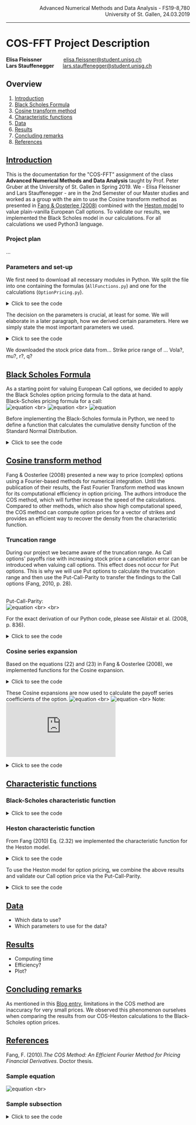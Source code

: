 <div align="right">
Advanced Numerical Methods and Data Analysis - FS19-8,780
<br>
University of St. Gallen, 24.03.2019
<br>
</div>

-------------



# COS-FFT Project Description

**Elisa Fleissner** &nbsp; &nbsp; &nbsp; &nbsp; &nbsp; &nbsp; &nbsp;  elisa.fleissner@student.unisg.ch <br>
**Lars Stauffenegger** &nbsp; &nbsp; &nbsp;lars.stauffenegger@student.unisg.ch  <br>

## <div id="0">Overview</div>

1. <a href="#A2">Introduction</a>
2. <a href="#B2">Black Scholes Formula</a>
3. <a href="#C2">Cosine transform method</a>
4. <a href="#D2">Characteristic functions</a>
5. <a href="#E2">Data</a>
6. <a href="#F2">Results</a>
7. <a href="#G2">Concluding remarks</a>
8. <a href="#H2">References</a>


## <div id="A2"> <a href="#0">Introduction  </a> </div>

This is the documentation for the "COS-FFT" assignment of the class **Advanced Numerical Methods and Data Analysis** taught by Prof. Peter Gruber at the University of St. Gallen in Spring 2019. We - Elisa Fleissner and Lars Stauffenegger - are in the 2nd Semester of our Master studies and worked as a group with the aim to use the Cosine transform method as presented in [Fang & Oosterlee (2008)](http://mpra.ub.uni-muenchen.de/9319/) combined with the [Heston model](tbd) to value plain-vanilla European Call options. To validate our results, we implemented the Black Scholes model in our calculations. For all calculations we used Python3 language.

### Project plan ###
...

### Parameters and set-up ###
We first need to download all necessary modules in Python. We split the file into one containing the formulas (`AllFunctions.py`) and one for the calculations (`OptionPricing.py`).

<details> <summary>Click to see the code</summary> <p>

```python
import numpy as np
from scipy.special import erf
np.seterr(divide='ignore', invalid='ignore')
import AllFunctions as func # Only used in the OptionPricing.py file
```
</details> </p>

The decision on the parameters is crucial, at least for some. We will elaborate in a later paragraph, how we derived certain parameters. Here we simply state the most important parameters we used.

<details> <summary>Click to see the code</summary> <p>

```python
# According to Fang 2010, p. 30
# According to Fang 2010, p. 30
r       = 0         # Risk-free rate
mu      = r         # Mean rate of drift
sigma   = 0.0175    # Initial Vola of underyling at time 0; also called u0 or a
S0      = 100       # Today's stock price
tau     = 30 / 365  # Time to expiry in years
q       = 0         # Divindend Yield
lm      = 1.5768    # The speed of mean reversion
v_bar   = 0.0398    # Mean level of variance of the underlying
volvol  = 0.5751    # Volatility of the volatiltiy process (if 0 then constant Vol like BS)
rho     = -0.5711   # Covariance between the log stock and the variance process

# Range of Strikes
K       = np.arange(70, 131, dtype = np.float)

# Truncation Range
L       = 120
a, b    = func.truncationRange(L, mu, tau, sigma, v_bar, lm, rho, volvol)
bma     = b-a

# Number of Points
N       = 15
k       = np.arange(np.power(2,N))

# Input for the Characterstic Function Phi
u       = k*np.pi/bma
```
</details> </p>

We downloaded the stock price data from... Strike price range of ... Vola?, mu?, r?, q?

## <div id="B2"> <a href="#0">Black Scholes Formula  </a> </div>

As a starting point for valuing European Call options, we decided to apply the Black Scholes option pricing formula to the data at hand. <br>
Black-Scholes pricing formula for a call: <br>
![equation](http://latex.codecogs.com/gif.latex?C(S,&space;t)&space;=&space;S\Phi&space;d_1&space;-&space;Ke^{-r(t-t)}\Phi&space;d_2) <br>
![equation](http://latex.codecogs.com/gif.latex?d_1&space;=&space;\frac{ln(S/K)&space;&plus;&space;(r&space;&plus;&space;\sigma^2/2)*(T-t)}{\sigma&space;*\sqrt(T-t)}) <br>
![equation](http://latex.codecogs.com/gif.latex?d_2&space;=&space;d_1&space;-&space;\sigma&space;\sqrt(T-t)) <br>

Before implementing the Black-Scholes formula in Python, we need to define a function that calculates the cumulative density function of the Standard Normal Distribution.

<details> <summary>Click to see the code</summary> <p>
    
```python
def stdnCdf(a):
    cdf = 0.5 + 0.5 * erf(a / np.sqrt(2))
    return cdf

# In[3]: Black Scholes Model
def blackS(S, X, r, T, sigma, q):
    #Calculates Black-Scholes european option prices.
    #  Peter.Gruber@unisg.ch, February 2007
    #  Based on code by Paul.Soderlind@unisg.ch
    #if arg == 6:     # if dividend is specified, correct for it
    S = S * np.exp(-q * T)
    
    d1 = np.divide( ( np.log(np.divide(S, X) ) + (r + 1/2 * np.power(sigma, 2)) * T ), ( sigma * np.sqrt(T)) )
    d2 = d1 - sigma * np.sqrt(T)
    c  = np.multiply(S, stdnCdf(d1)) - np.multiply(np.multiply(X, np.exp(-r*T)), stdnCdf(d2))
    p  = c + np.multiply(X, np.exp(-r*T)) - S                  #put-call parity
    
    return c,p,d1,d2
```
</details> </p>

## <div id="C2"> <a href="#0">Cosine transform method  </a> </div>

Fang & Oosterlee (2008) presented a new way to price (complex) options using a Fourier-based methods for numerical integration. Until the publication of their results, the Fast Fourier Transform method was known for its computational efficiency in option pricing. The authors introduce the COS method, which will further increase the speed of the calculations. Compared to other methods, which also show high computational speed, the COS method can compute option prices for a vector of strikes and provides an efficient way to recover the density from the characteristic function.

### Truncation range ###
During our project we became aware of the truncation range. As Call options' payoffs rise with increasing stock price a cancellation error can be introduced when valuing call options. This effect does not occur for Put options. This is why we will use Put options to calculate the truncation range and then use the Put-Call-Parity to transfer the findings to the Call options (Fang, 2010, p. 28). <br> <br>

Put-Call-Parity: <br>
![equation](http://latex.codecogs.com/gif.latex?v^{call}(\textup{x},&space;t_0)&space;=&space;v^{put}(\textup{x},&space;t_0)&plus;S_0e^{-qT}-Ke^{-rT}) <br> <br>

For the exact derivation of our Python code, please see Alistair et al. (2008, p. 836).

<details> <summary>Click to see the code</summary> <p>
    
```python
def truncationRange(L, mu, tau, sigma, v_bar, lm, rho, volvol):
        c1 = mu * tau + (1 - np.exp(-lm * tau)) * (v_bar - sigma)/(2 * lm) - v_bar * tau / 2

        c2 = 1/(8 * np.power(lm,3)) * (volvol * tau * lm * np.exp(-lm * tau) \
            * (sigma - v_bar) * (8 * lm * rho - 4 * volvol) \
            + lm * rho * volvol * (1 - np.exp(-lm * tau)) * (16 * v_bar - 8 * sigma) \
            + 2 * v_bar * lm * tau * (-4 * lm * rho * volvol + np.power(volvol,2) + 4 * np.power(lm,2)) \
            + np.power(volvol,2) * ((v_bar - 2 * sigma) * np.exp(-2 * lm * tau) \
            + v_bar * (6 * np.exp(-lm * tau) - 7) + 2 * sigma) \
            + 8 * np.power(lm,2) * (sigma - v_bar) * (1 - np.exp(-lm * tau)))

        a = c1 - L * np.sqrt(np.abs(c2))
        b = c1 + L * np.sqrt(np.abs(c2))
        return a, b    
```
</details> </p>

### Cosine series expansion ###
Based on the equations (22) and (23) in Fang & Oosterlee (2008), we implemented functions for the Cosine expansion.

<details> <summary>Click to see the code</summary> <p>
    
```python
def cosSerExp(a,b,c,d,k):
    bma = b-a
    uu  = k * np.pi/bma
    chi = np.multiply(np.divide(1, (1 + np.power(uu,2))), (np.cos(uu * (d-a)) * np.exp(d) - np.cos(uu * (c-a)) * np.exp(c) + np.multiply(uu,np.sin(uu * (d-a))) * np.exp(d)-np.multiply(uu,np.sin(uu * (c-a))) * np.exp(c)))
    return chi


def cosSer1(a,b,c,d,k):
    bma    = b-a
    uu     = k * np.pi/bma
    uu[0]  = 1      # to avoid case differentiation (done 2 lines below)
    psi    = np.divide(1,uu) * ( np.sin(uu * (d-a)) - np.sin(uu * (c-a)) )
    psi[0] = d-c
    return psi
```
</details> </p>

These Cosine expansions are now used to calculate the payoff series coefficients of the option.
![equation](http://latex.codecogs.com/gif.latex?U_k^{call}&space;=&space;\frac{2}{b-a}(\chi&space;_k(0,b)-\psi&space;_k(0,b))) <br>
![equation](http://latex.codecogs.com/gif.latex?U_k^{call}&space;=&space;\frac{2}{b-a}(-\chi&space;_k(0,b)+\psi&space;_k(0,b))) <br>
Note: <br>
![equation](http://latex.codecogs.com/gif.latex?V_k&space;=&space;U_k&space;K)

<details> <summary>Click to see the code</summary> <p>
    
```python
UkPut = 2 / bma * ( func.cosSer1(a,b,a,0,k) - func.cosSerExp(a,b,a,0,k) )
UkCall = 2 / bma * ( func.cosSerExp(a,b,0,b,k) - func.cosSer1(a,b,0,b,k) )
```

</details> </p>

## <div id="D2"> <a href="#0">Characteristic functions  </a> </div>

### Black-Scholes characteristic function ###
<details> <summary>Click to see the code</summary> <p>
    
```python
charactersticFunctionBS = func.charFuncBSM(u, mu, sigma, tau)

C_COS = np.zeros((np.size(K)))

for m in range(0,np.size(K)):
    x  = np.log(S0/K[m])
    addIntegratedTerm = np.exp(1j*k*np.pi*(x-a)/bma)
    Fk = np.real(np.multiply(charactersticFunctionBS, addIntegratedTerm))
    Fk[0]=0.5*Fk[0] 
    C_COS[m] = K[m] * np.sum(np.multiply(Fk,UkCall)) * np.exp(-r*tau)
    
print (C_COS)
```

</details> </p>

### Heston characteristic function ###
From Fang (2010) Eq. (2.32) we implemented the characteristic function for the Heston model. 

<details> <summary>Click to see the code</summary> <p>
    
```python
def charFuncHestonFOH(mu, r, u, tau, sigma, v_bar, lm, rho, volvol):
    d = np.sqrt(np.power(lm - 1j * rho * volvol * u, 2) + np.power(volvol,2) * (np.power(u,2) + u * 1j))
    g = (lm - 1j * rho * volvol * u - d) / (lm - 1j * rho * volvol * u + d)
    #C = np.divide(lm * mu, np.power(volvol,2)) * ( (lm - 1j * rho * volvol * u - d) * tau - 2 * np.log(np.divide((1 - g * np.exp(-d * tau)) , (1-g)) ))
    C = np.divide(lm * v_bar, np.power(volvol,2)) * ( (lm - 1j * rho * volvol * u - d) * tau - 2 * np.log(np.divide((1 - g * np.exp(-d * tau)) , (1-g)) ))
    D = 1j * r * u * tau + sigma / np.power(volvol,2) * (np.divide((1 - np.exp(-d * tau)), (1 - g * np.exp(-d * tau)))) * (lm - 1j * rho * volvol * u - d) 
    phi = np.exp(D) * np.exp(C)
    return phi    
```
</details> </p>

To use the Heston model for option pricing, we combine the above results and validate our Call option price via the Put-Call-Parity. 

<details> <summary>Click to see the code</summary> <p>
    
```python
charactersticFunctionFOH = func.charFuncHestonFOH(mu, r, u, tau, sigma, v_bar, lm, rho, volvol)

C_COS_HFO = np.zeros((np.size(K)))
P_COS_HFO = np.zeros((np.size(K)))
C_COS_PCP = np.zeros((np.size(K)))

for m in range(0, np.size(K)):
    x  = np.log(S0/K[m])
    addIntegratedTerm = np.exp(1j * k * np.pi * (x-a)/bma)
    Fk = np.real(charactersticFunctionFOH * addIntegratedTerm)
    Fk[0] = 0.5 * Fk[0]						
    C_COS_HFO[m] = K[m] * np.sum(np.multiply(Fk, UkCall)) * np.exp(-r * tau)
    P_COS_HFO[m] = K[m] * np.sum(np.multiply(Fk, UkPut)) * np.exp(-r * tau)
    C_COS_PCP[m] = P_COS_HFO[m] + S0 * np.exp(-q * tau) - K[m] * np.exp(-r * tau)    
    
print(C_COS_HFO)
print(P_COS_HFO)
print(C_COS_PCP)
```
</details> </p>

## <div id="E2"> <a href="#0">Data  </a> </div>
- Which data to use? 
- Which parameters to use for the data?

## <div id="F2"> <a href="#0">Results  </a> </div>
- Computing time
- Efficiency?
- Plot?

## <div id="G2"> <a href="#0">Concluding remarks  </a> </div>
As mentioned in this [Blog entry](https://chasethedevil.github.io/post/the-cos-method-for-heston/), limitations in the COS method are inaccuracy for very small prices. We observed this phenomenon ourselves when comparing the results from our COS-Heston calculations to the Black-Scholes option prices.

## <div id="H2"> <a href="#0">References  </a> </div>

Fang, F. (2010).*The COS Method: An Efficient Fourier Method for Pricing Financial Derivatives*. Doctor thesis. 


### Sample equation ###
![equation](http://latex.codecogs.com/gif.latex?C(S,&space;t)&space;=&space;S\Phi&space;d_1&space;-&space;Ke^{-r(t-t)}\Phi&space;d_2) <br>

### Sample subsection ###
<details> <summary>Click to see the code</summary> <p>
    
```python
    
```

</details> </p>
